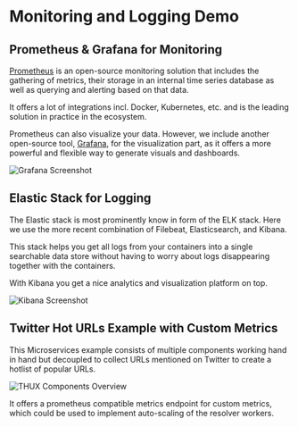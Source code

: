 # Monitoring and Logging Demo

## Prometheus & Grafana for Monitoring

[Prometheus](https://prometheus.io/) is an open-source monitoring solution that includes the gathering of metrics, their storage in an internal time series database as well as querying and alerting based on that data.

It offers a lot of integrations incl. Docker, Kubernetes, etc. and is the leading solution in practice in the ecosystem.

Prometheus can also visualize your data. However, we include another open-source tool, [Grafana](http://grafana.org/), for the visualization part, as it offers a more powerful and flexible way to generate visuals and dashboards.

![Grafana Screenshot](/img/grafana_cluster_overview.png)

## Elastic Stack for Logging

The Elastic stack is most prominently know in form of the ELK stack. Here we use the more recent combination of Filebeat, Elasticsearch, and Kibana.

This stack helps you get all logs from your containers into a single searchable data store without having to worry about logs disappearing together with the containers.

With Kibana you get a nice analytics and visualization platform on top.

![Kibana Screenshot](/img/kibana.png)

## Twitter Hot URLs Example with Custom Metrics

This Microservices example consists of multiple components working hand in hand but decoupled to collect URLs mentioned on Twitter to create a hotlist of popular URLs.

![THUX Components Overview](/img/thux-overview.png)

It offers a prometheus compatible metrics endpoint for custom metrics, which could be used to implement auto-scaling of the resolver workers.